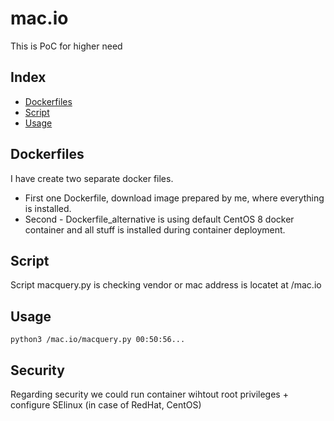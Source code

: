 # mac.io
This is PoC for higher need

## Index
- [Dockerfiles](#Dockerfiles)
- [Script](#Script)
- [Usage](#Usage)


## Dockerfiles
I have create two separate docker files. 
 - First one Dockerfile, download image prepared by me, where everything is installed.
 - Second - Dockerfile_alternative is using default CentOS 8 docker container and all stuff is installed during container deployment.


## Script
Script macquery.py is checking vendor or mac address is locatet at /mac.io


## Usage

    python3 /mac.io/macquery.py 00:50:56...

## Security
Regarding security we could run container wihtout root privileges + configure SElinux (in case of RedHat, CentOS)
